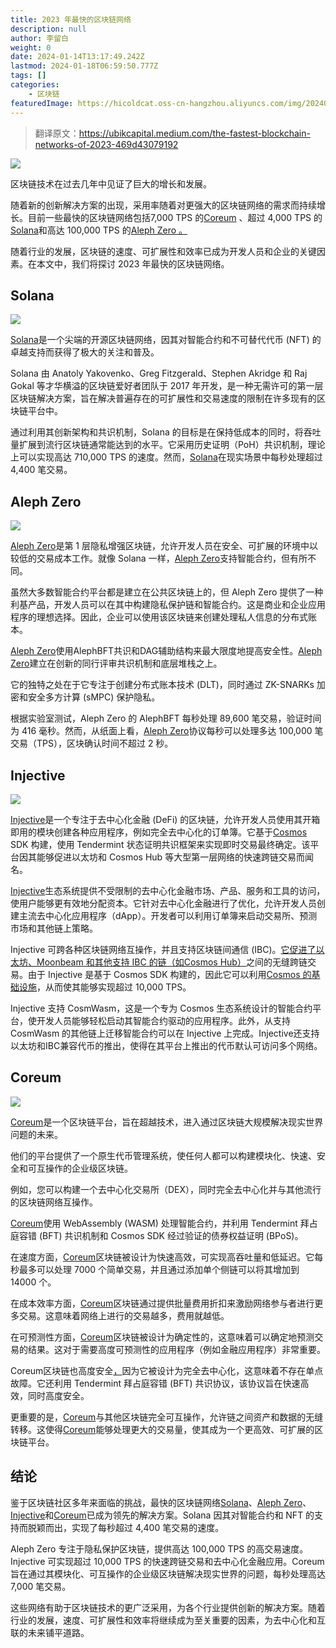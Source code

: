```yaml
---
title: 2023 年最快的区块链网络
description: null
author: 李留白
weight: 0
date: 2024-01-14T13:17:49.242Z
lastmod: 2024-01-18T06:59:50.777Z
tags: []
categories:
    - 区块链
featuredImage: https://hicoldcat.oss-cn-hangzhou.aliyuncs.com/img/20240118145546.png
---
```


>翻译原文：https://ubikcapital.medium.com/the-fastest-blockchain-networks-of-2023-469d43079192

![](https://hicoldcat.oss-cn-hangzhou.aliyuncs.com/img/20240118145546.png)

区块链技术在过去几年中见证了巨大的增长和发展。

随着新的创新解决方案的出现，采用率随着对更强大的区块链网络的需求而持续增长。目前一些最快的区块链网络包括7,000 TPS 的[Coreum](https://ubik.capital/coreum-2/) 、超过 4,000 TPS 的[Solana](https://ubik.capital/solana/)和高达 100,000 TPS 的[Aleph Zero 。](https://ubik.capital/aleph-zero/)

随着行业的发展，区块链的速度、可扩展性和效率已成为开发人员和企业的关键因素。在本文中，我们将探讨 2023 年最快的区块链网络。

## Solana

![](https://hicoldcat.oss-cn-hangzhou.aliyuncs.com/img/20240118145712.png)

[Solana](https://ubik.capital/solana/)是一个尖端的开源区块链网络，因其对智能合约和不可替代代币 (NFT) 的卓越支持而获得了极大的关注和普及。

Solana 由 Anatoly Yakovenko、Greg Fitzgerald、Stephen Akridge 和 Raj Gokal 等才华横溢的区块链爱好者团队于 2017 年开发，是一种无需许可的第一层区块链解决方案，旨在解决普遍存在的可扩展性和交易速度的限制在许多现有的区块链平台中。

通过利用其创新架构和共识机制，Solana 的目标是在保持低成本的同时，将吞吐量扩展到流行区块链通常能达到的水平。它采用历史证明（PoH）共识机制，理论上可以实现高达 710,000 TPS 的速度。然而，[Solana](https://ubik.capital/solana/)在现实场景中每秒处理超过 4,400 笔交易。

## Aleph Zero

![](https://hicoldcat.oss-cn-hangzhou.aliyuncs.com/img/20240118145735.png)

[Aleph Zero](https://ubik.capital/aleph-zero/)是第 1 层隐私增强区块链，允许开发人员在安全、可扩展的环境中以较低的交易成本工作。就像 Solana 一样，[Aleph Zero](https://ubik.capital/aleph-zero/)支持智能合约，但有所不同。

虽然大多数智能合约平台都是建立在公共区块链上的，但 Aleph Zero 提供了一种利基产品，开发人员可以在其中构建隐私保护链和智能合约。这是商业和企业应用程序的理想选择。因此，企业可以使用该区块链来创建处理私人信息的分布式账本。

[Aleph Zero](https://ubik.capital/aleph-zero/)使用AlephBFT共识和DAG辅助结构来最大限度地提高安全性。[Aleph Zero](https://ubik.capital/aleph-zero/)建立在创新的同行评审共识机制和底层堆栈之上。

它的独特之处在于它专注于创建分布式账本技术 (DLT)，同时通过 ZK-SNARKs 加密和安全多方计算 (sMPC) 保护隐私。

根据实验室测试，Aleph Zero 的 AlephBFT 每秒处理 89,600 笔交易，验证时间为 416 毫秒。然而，从纸面上看，[Aleph Zero](https://ubik.capital/aleph-zero/)协议每秒可以处理多达 100,000 笔交易（TPS），区块确认时间不超过 2 秒。

## Injective

![](https://hicoldcat.oss-cn-hangzhou.aliyuncs.com/img/20240118145757.png)

[Injective](https://ubik.capital/injective/)是一个专注于去中心化金融 (DeFi) 的区块链，允许开发人员使用其开箱即用的模块创建各种应用程序，例如完全去中心化的订单簿。它基于[Cosmos](https://ubik.capital/cosmos-hub/) SDK 构建，使用 Tendermint 状态证明共识框架来实现即时交易最终确定。该平台因其能够促进以太坊和 Cosmos Hub 等大型第一层网络的快速跨链交易而闻名。

[Injective](https://ubik.capital/injective/)生态系统提供不受限制的去中心化金融市场、产品、服务和工具的访问，使用户能够更有效地分配资本。它针对去中心化金融进行了优化，允许开发人员创建主流去中心化应用程序（dApp）。开发者可以利用订单簿来启动交易所、预测市场和其他链上策略。

Injective 可跨各种区块链网络互操作，并且支持区块链间通信 (IBC)。[它促进了以太坊、Moonbeam 和其他支持 IBC 的链（如Cosmos Hub）](https://ubik.capital/cosmos-hub/)之间的无缝跨链交易。由于 Injective 是基于 Cosmos SDK 构建的，因此它可以利用[Cosmos 的基础设施](https://www.coinbase.com/price/injective)，从而使其能够实现超过 10,000 TPS。

Injective 支持 CosmWasm，这是一个专为 Cosmos 生态系统设计的智能合约平台，使开发人员能够轻松启动其智能合约驱动的应用程序。此外，从支持 CosmWasm 的其他链上迁移智能合约可以在 Injective 上完成。Injective还支持以太坊和IBC兼容代币的推出，使得在其平台上推出的代币默认可访问多个网络。

## Coreum

![](https://hicoldcat.oss-cn-hangzhou.aliyuncs.com/img/20240118145822.png)

[Coreum](https://ubik.capital/coreum-2/)是一个区块链平台，旨在超越技术，进入通过区块链大规模解决现实世界问题的未来。

他们的平台提供了一个原生代币管理系统，使任何人都可以构建模块化、快速、安全和可互操作的企业级区块链。

例如，您可以构建一个去中心化交易所（DEX），同时完全去中心化并与其他流行的区块链网络互操作。

[Coreum](https://ubik.capital/coreum-2/)使用 WebAssembly (WASM) 处理智能合约，并利用 Tendermint 拜占庭容错 (BFT) 共识机制和 Cosmos SDK 经过验证的债券权益证明 (BPoS)。

在速度方面，[Coreum](https://ubik.capital/coreum-2/)区块链被设计为快速高效，可实现高吞吐量和低延迟。它每秒最多可以处理 7000 个简单交易，并且通过添加单个侧链可以将其增加到 14000 个。

在成本效率方面，[Coreum](https://ubik.capital/coreum-2/)区块链通过提供批量费用折扣来激励网络参与者进行更多交易。这意味着网络上进行的交易越多，费用就越低。

在可预测性方面，[Coreum](https://ubik.capital/coreum-2/)区块链被设计为确定性的，这意味着可以确定地预测交易的结果。这对于需要高度可预测性的应用程序（例如金融应用程序）非常重要。

Coreum区块链也高度安全[，](https://ubik.capital/coreum-2/)因为它被设计为完全去中心化，这意味着不存在单点故障。它还利用 Tendermint 拜占庭容错 (BFT) 共识协议，该协议旨在快速高效，同时高度安全。

更重要的是，[Coreum](https://ubik.capital/coreum-2/)与其他区块链完全可互操作，允许链之间资产和数据的无缝转移。这使得[Coreum](https://ubik.capital/coreum-2/)能够处理更大的交易量，使其成为一个更高效、可扩展的区块链平台。

## 结论

鉴于区块链社区多年来面临的挑战，最快的区块链网络[Solana](https://ubik.capital/solana/)、[Aleph Zero](https://ubik.capital/aleph-zero/)、[Injective](https://ubik.capital/injective/)和[Coreum](https://ubik.capital/coreum-2/)已成为领先的解决方案。Solana 因其对智能合约和 NFT 的支持而脱颖而出，实现了每秒超过 4,400 笔交易的速度。

Aleph Zero 专注于隐私保护区块链，提供高达 100,000 TPS 的高交易速度。Injective 可实现超过 10,000 TPS 的快速跨链交易和去中心化金融应用。Coreum 旨在通过其模块化、可互操作的企业级区块链解决现实世界的问题，每秒处理高达 7,000 笔交易。

这些网络有助于区块链技术的更广泛采用，为各个行业提供创新的解决方案。随着行业的发展，速度、可扩展性和效率将继续成为至关重要的因素，为去中心化和互联的未来铺平道路。
